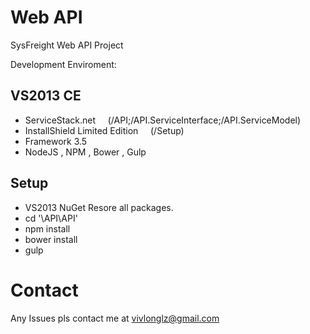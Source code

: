 # Web API
SysFreight Web API Project    

Development Enviroment:  
## VS2013 CE  
  * ServiceStack.net &nbsp;&nbsp;&nbsp;&nbsp;(/API;/API.ServiceInterface;/API.ServiceModel)  
  * InstallShield Limited Edition &nbsp;&nbsp;&nbsp;&nbsp;(/Setup)  
  * Framework 3.5
  * NodeJS , NPM , Bower , Gulp  

## Setup
  * VS2013 NuGet Resore all packages.  
  * cd '\API\API'  
  * npm install  
  * bower install  
  * gulp  

# Contact  
Any Issues pls contact me at vivlonglz@gmail.com
